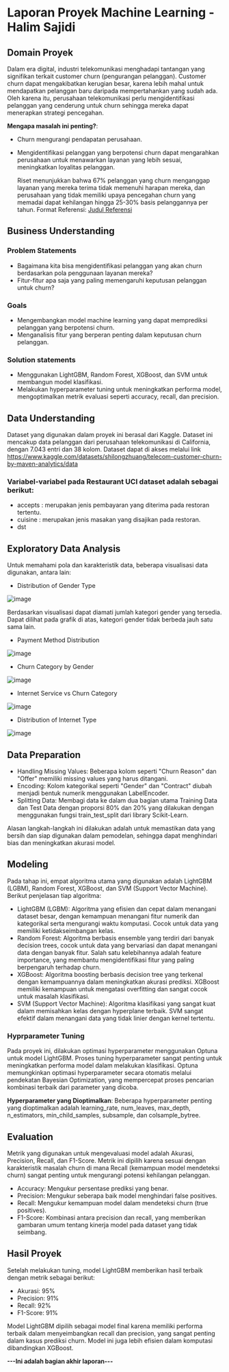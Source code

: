 # Laporan Proyek Machine Learning - Halim Sajidi

## Domain Proyek

Dalam era digital, industri telekomunikasi menghadapi tantangan yang signifikan terkait customer churn (pengurangan pelanggan). Customer churn dapat mengakibatkan kerugian besar, karena lebih mahal untuk mendapatkan pelanggan baru daripada mempertahankan yang sudah ada. Oleh karena itu, perusahaan telekomunikasi perlu mengidentifikasi pelanggan yang cenderung untuk churn sehingga mereka dapat menerapkan strategi pencegahan.

**Mengapa masalah ini penting?**:
- Churn mengurangi pendapatan perusahaan.
- Mengidentifikasi pelanggan yang berpotensi churn dapat mengarahkan perusahaan untuk menawarkan layanan yang lebih sesuai, meningkatkan loyalitas pelanggan.

  Riset menunjukkan bahwa 67% pelanggan yang churn menganggap layanan yang mereka terima tidak memenuhi harapan mereka, dan perusahaan yang tidak memiliki upaya pencegahan churn yang memadai dapat kehilangan hingga 25-30% basis pelanggannya per tahun.
  Format Referensi: [Judul Referensi](https://scholar.google.com/) 

## Business Understanding
### Problem Statements
- Bagaimana kita bisa mengidentifikasi pelanggan yang akan churn berdasarkan pola penggunaan layanan mereka?
- Fitur-fitur apa saja yang paling memengaruhi keputusan pelanggan untuk churn?

### Goals
- Mengembangkan model machine learning yang dapat memprediksi pelanggan yang berpotensi churn.
- Menganalisis fitur yang berperan penting dalam keputusan churn pelanggan.

### Solution statements
- Menggunakan LightGBM, Random Forest, XGBoost, dan SVM untuk membangun model klasifikasi.
- Melakukan hyperparameter tuning untuk meningkatkan performa model, mengoptimalkan metrik evaluasi seperti accuracy, recall, dan precision.

## Data Understanding
Dataset yang digunakan dalam proyek ini berasal dari Kaggle. Dataset ini mencakup data pelanggan dari perusahaan telekomunikasi di California, dengan 7.043 entri dan 38 kolom. Dataset dapat di akses melalui link https://www.kaggle.com/datasets/shilongzhuang/telecom-customer-churn-by-maven-analytics/data 

### Variabel-variabel pada Restaurant UCI dataset adalah sebagai berikut:
- accepts : merupakan jenis pembayaran yang diterima pada restoran tertentu.
- cuisine : merupakan jenis masakan yang disajikan pada restoran.
- dst

## Exploratory Data Analysis
Untuk memahami pola dan karakteristik data, beberapa visualisasi data digunakan, antara lain:

- Distribution of Gender Type

![image](https://github.com/user-attachments/assets/0453d495-0a76-4e02-9f03-7ff63c5daef0)

Berdasarkan visualisasi dapat diamati jumlah kategori gender yang tersedia. Dapat dilihat pada grafik di atas, kategori gender tidak berbeda jauh satu sama lain.

- Payment Method Distribution

![image](https://github.com/user-attachments/assets/206bd770-0e69-4381-b056-c5038b8e28f4)



- Churn Category by Gender

![image](https://github.com/user-attachments/assets/6a16e62d-252a-48ef-9aa4-c107784ecf78)

- Internet Service vs Churn Category

![image](https://github.com/user-attachments/assets/d1067fa2-9816-4113-9f91-133fd81ff6c5)

- Distribution of Internet Type

![image](https://github.com/user-attachments/assets/ec40568b-9679-4ab1-9976-0225ed9a6938)


## Data Preparation
- Handling Missing Values: Beberapa kolom seperti "Churn Reason" dan "Offer" memiliki missing values yang harus ditangani.
- Encoding: Kolom kategorikal seperti "Gender" dan "Contract" diubah menjadi bentuk numerik menggunakan LabelEncoder.
- Splitting Data: Membagi data ke dalam dua bagian utama Training Data dan Test Data dengan proporsi 80% dan 20% yang dilakukan dengan menggunakan fungsi train_test_split dari library Scikit-Learn.

Alasan langkah-langkah ini dilakukan adalah untuk memastikan data yang bersih dan siap digunakan dalam pemodelan, sehingga dapat menghindari bias dan meningkatkan akurasi model.

## Modeling
Pada tahap ini, empat algoritma utama yang digunakan adalah LightGBM (LGBM), Random Forest, XGBoost, dan SVM (Support Vector Machine). Berikut penjelasan tiap algoritma:
- LightGBM (LGBM): Algoritma yang efisien dan cepat dalam menangani dataset besar, dengan kemampuan menangani fitur numerik dan kategorikal serta mengurangi waktu komputasi. Cocok untuk data yang memiliki ketidakseimbangan kelas.
- Random Forest: Algoritma berbasis ensemble yang terdiri dari banyak decision trees, cocok untuk data yang bervariasi dan dapat menangani data dengan banyak fitur. Salah satu kelebihannya adalah feature importance, yang membantu mengidentifikasi fitur yang paling berpengaruh terhadap churn.
- XGBoost: Algoritma boosting berbasis decision tree yang terkenal dengan kemampuannya dalam meningkatkan akurasi prediksi. XGBoost memiliki kemampuan untuk mengatasi overfitting dan sangat cocok untuk masalah klasifikasi.
- SVM (Support Vector Machine): Algoritma klasifikasi yang sangat kuat dalam memisahkan kelas dengan hyperplane terbaik. SVM sangat efektif dalam menangani data yang tidak linier dengan kernel tertentu.

### Hyprparameter Tuning 
Pada proyek ini, dilakukan optimasi hyperparameter menggunakan Optuna untuk model LightGBM. Proses tuning hyperparameter sangat penting untuk meningkatkan performa model dalam melakukan klasifikasi. Optuna memungkinkan optimasi hyperparameter secara otomatis melalui pendekatan Bayesian Optimization, yang mempercepat proses pencarian kombinasi terbaik dari parameter yang dicoba.

**Hyperparameter yang Dioptimalkan**:
Beberapa hyperparameter penting yang dioptimalkan adalah learning_rate, num_leaves, max_depth, n_estimators, min_child_samples, subsample, dan colsample_bytree.

## Evaluation
Metrik yang digunakan untuk mengevaluasi model adalah Akurasi, Precision, Recall, dan F1-Score. Metrik ini dipilih karena sesuai dengan karakteristik masalah churn di mana Recall (kemampuan model mendeteksi churn) sangat penting untuk mengurangi potensi kehilangan pelanggan.
- Accuracy: Mengukur persentase prediksi yang benar.
- Precision: Mengukur seberapa baik model menghindari false positives.
- Recall: Mengukur kemampuan model dalam mendeteksi churn (true positives).
- F1-Score: Kombinasi antara precision dan recall, yang memberikan gambaran umum tentang kinerja model pada dataset yang tidak seimbang.

## Hasil Proyek
Setelah melakukan tuning, model LightGBM memberikan hasil terbaik dengan metrik sebagai berikut:

- Akurasi: 95%
- Precision: 91%
- Recall: 92%
- F1-Score: 91%

Model LightGBM dipilih sebagai model final karena memiliki performa terbaik dalam menyeimbangkan recall dan precision, yang sangat penting dalam kasus prediksi churn. Model ini juga lebih efisien dalam komputasi dibandingkan XGBoost.

**---Ini adalah bagian akhir laporan---**

